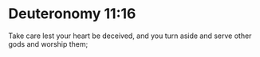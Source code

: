 # Deuteronomy 11:16

Take care lest your heart be deceived, and you turn aside and serve other gods and worship them;
